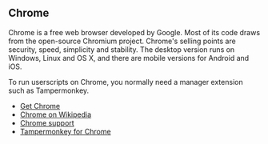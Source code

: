 ## Chrome

Chrome is a free web browser developed by Google. Most of its code draws from the open-source Chromium project. Chrome's selling points are security, speed, simplicity and stability. The desktop version runs on Windows, Linux and OS X, and there are mobile versions for Android and iOS.

To run userscripts on Chrome, you normally need a manager extension such as Tampermonkey.

* [Get Chrome][chromeBrowser]
* [Chrome on Wikipedia][wikipediaChrome]
* [Chrome support][chromeSupport]
* [Tampermonkey for Chrome][tampermonkeyForChrome]

[githubFavicon]: https://assets-cdn.github.com/favicon.ico
[oujsFavicon]: https://raw.githubusercontent.com/OpenUserJs/OpenUserJS.org/master/public/images/favicon16.png
[chromeBrowser]: https://www.google.com/chrome/browser/
[wikipediaChrome]: http://www.wikipedia.org/wiki/Google_Chrome
[chromeSupport]: https://support.google.com/chrome/
[tampermonkeyForChrome]: Tampermonkey-for-Chrome
